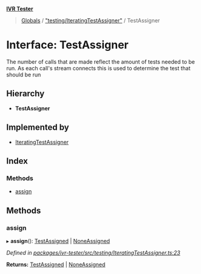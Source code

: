 **[IVR Tester](../README.md)**

> [Globals](../README.md) / ["testing/IteratingTestAssigner"](../modules/_testing_iteratingtestassigner_.md) / TestAssigner

# Interface: TestAssigner

The number of calls that are made reflect the amount of tests needed
to be run. As each call's stream connects this is used to determine
the test that should be run

## Hierarchy

* **TestAssigner**

## Implemented by

* [IteratingTestAssigner](../classes/_testing_iteratingtestassigner_.iteratingtestassigner.md)

## Index

### Methods

* [assign](_testing_iteratingtestassigner_.testassigner.md#assign)

## Methods

### assign

▸ **assign**(): [TestAssigned](_testing_iteratingtestassigner_.testassigned.md) \| [NoneAssigned](_testing_iteratingtestassigner_.noneassigned.md)

*Defined in [packages/ivr-tester/src/testing/IteratingTestAssigner.ts:23](https://github.com/SketchingDev/ivr-tester/blob/e17074e/packages/ivr-tester/src/testing/IteratingTestAssigner.ts#L23)*

**Returns:** [TestAssigned](_testing_iteratingtestassigner_.testassigned.md) \| [NoneAssigned](_testing_iteratingtestassigner_.noneassigned.md)
